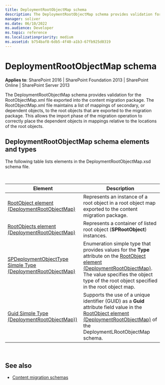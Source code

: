 ```yaml
---
title: DeploymentRootObjectMap schema
description: The DeploymentRootObjectMap schema provides validation for the RootObjectMap.xml file exported into the content migration package.
manager: soliver
ms.date: 06/10/2022
ms.audience: Developer
ms.topic: reference
ms.localizationpriority: medium
ms.assetid: b754baf8-6db5-4f40-a1b3-67fb925d0319
---
```


# DeploymentRootObjectMap schema

**Applies to**: SharePoint 2016 | SharePoint Foundation 2013 | SharePoint Online | SharePoint Server 2013

The DeploymentRootObjectMap schema provides validation for the RootObjectMap.xml file exported into the content migration package. The RootObjectMap.xml file maintains a list of mappings of secondary, or dependent objects, to the root objects that are exported to the migration package. This allows the import phase of the migration operation to correctly place the dependent objects in mappings relative to the locations of the root objects.

## DeploymentRootObjectMap schema elements and types

The following table lists elements in the DeploymentRootObjectMap.xsd schema file.

<br/>


| Element | Description |
| --- | --- |
| [RootObject element (DeploymentRootObjectMap)](rootobject-element-deploymentrootobjectmap.md) | Represents an instance of a root object in a root object map exported to the content migration package. |
| [RootObjects element (DeploymentRootObjectMap)](rootobjects-element-deploymentrootobjectmap.md) | Represents a container of listed root object (**SPRootObject**) instances. |
| [SPDeploymentObjectType Simple Type (DeploymentRootObjectMap)](spdeploymentobjecttype-simple-type-deploymentrootobjectmap.md) | Enumeration simple type that provides values for the **Type** attribute on the [RootObject element (DeploymentRootObjectMap)](rootobject-element-deploymentrootobjectmap.md). The value specifies the object type of the root object specified in the root object map. |
| [Guid Simple Type (DeploymentRootObjectMap))](guid-simple-type-deploymentrootobjectmap.md) | Supports the use of a unique identifier (GUID) as a **Guid** attribute field value in the [RootObject element (DeploymentRootObjectMap)](rootobject-element-deploymentrootobjectmap.md) of the DeploymentLRootObjectMap schema. |

<br/>

## See also

- [Content migration schemas](content-migration-schemas.md)
